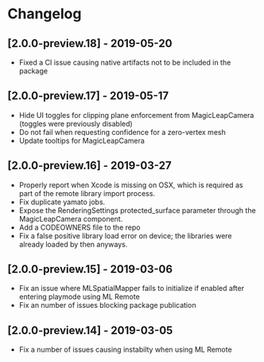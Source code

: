# Changelog

## [2.0.0-preview.18] - 2019-05-20
- Fixed a CI issue causing native artifacts not to be included in the package

## [2.0.0-preview.17] - 2019-05-17
- Hide UI toggles for clipping plane enforcement from MagicLeapCamera (toggles were previously disabled)
- Do not fail when requesting confidence for a zero-vertex mesh
- Update tooltips for MagicLeapCamera

## [2.0.0-preview.16] - 2019-03-27
- Properly report when Xcode is missing on OSX, which is required as part of the remote library import process.
- Fix duplicate yamato jobs.
- Expose the RenderingSettings protected_surface parameter through the MagicLeapCamera component.
- Add a CODEOWNERS file to the repo
- Fix a false positive library load error on device; the libraries were already loaded by then anyways.

## [2.0.0-preview.15] - 2019-03-06
- Fix an issue where MLSpatialMapper fails to initialize if enabled after entering playmode using ML Remote
- Fix an number of issues blocking package publication

## [2.0.0-preview.14] - 2019-03-05
- Fix a number of issues causing instabilty when using ML Remote